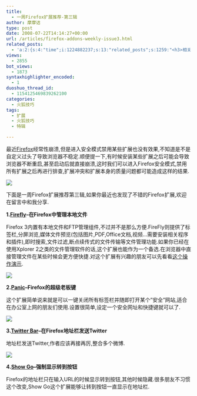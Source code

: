 ```yaml
---
title:
  - 一周Firefox扩展推荐-第三辑
author: 摩摩诘
type: post
date: 2008-07-22T14:14:27+00:00
url: /articles/firefox-addons-weekly-issue3.html
related_posts:
  - 'a:2:{s:4:"time";i:1224882237;s:13:"related_posts";s:1259:"<h3>相关日志</h3><ul class="related_post"><li><a href="http://www.digglife.cn/articles/firefox-addons-weekly-issue2.html" title="一周Firefox扩展推荐-第二辑">一周Firefox扩展推荐-第二辑</a></li><li><a href="http://www.digglife.cn/articles/firefox-addons-weekly-issue1.html" title="一周Firefox扩展推荐-第一辑">一周Firefox扩展推荐-第一辑</a></li><li><a href="http://www.digglife.cn/articles/social-web-firefox-yoono.html" title="社会化浏览器扩展Yoono">社会化浏览器扩展Yoono</a></li><li><a href="http://www.digglife.cn/articles/add-google-toolbar-functions-firefox3.html" title="给Firefox 3添加Google Toolbar的功能">给Firefox 3添加Google Toolbar的功能</a></li><li><a href="http://www.digglife.cn/articles/firefox-addons-new-site.html" title="Firefox 3附加软件页面预览">Firefox 3附加软件页面预览</a></li><li><a href="http://www.digglife.cn/articles/creat-a-ultimate-web-development-tool-with-firefox.html" title="让Firefox变成终极网页设计工具">让Firefox变成终极网页设计工具</a></li><li><a href="http://www.digglife.cn/articles/firefox-universal-uploader.html" title="Firefox:全能上传扩展FireUploader">Firefox:全能上传扩展FireUploader</a></li></ul>";}'
views:
  - 2855
bot_views:
  - 1873
syntaxhighlighter_encoded:
  - 1
duoshuo_thread_id:
  - 1154125469839262100
categories:
  - 火狐技巧
tags:
  - 扩展
  - 火狐技巧
  - 特辑

---
```

最近<a title="Firefox" href="https://www.digglife.net/articles/category/firefox" target="_blank">Firefox</a>经常性崩溃,但是进入安全模式禁用某些扩展也没有效果,不知道是不是自定义过头了导致浏览器不稳定.顺便提一下,有时候安装某些扩展之后可能会导致浏览器不断重启,甚至启动后就直接崩溃,这时我们可以进入Firefox安全模式,禁用所有扩展之后再进行排查,扩展冲突和扩展本身的质量问题都可能造成这样的结果.

<!--more-->


  
[![][1]][2]

下面是一周Firefox扩展推荐第三辑,如果你最近也发现了不错的Firefox扩展,欢迎在留言中和我分享.

**1.**<a title="Firefly" href="http://firefly.mozdev.org/index.php?page=download" target="_blank"><strong>Firefly</strong></a>**&#8211;在Firefox中管理本地文件**

Firefox 3内置有本地文件和FTP管理组件,不过并不是那么方便.FireFly则提供了标签栏,分屏浏览,媒体文件预览(包括图片,PDF,Office文档,视频&#8230;需要安装相关程序和插件),即时搜索,文件过滤,断点续传式的文件传输等文件管理功能.如果你已经在使用Xplorer 2之类的文件管理软件的话,这个扩展也能作为一个备选.在浏览器中直接管理文件在某些时候会更方便快捷.对这个扩展有兴趣的朋友可以先看看<a title="Firefly操作演示" href="http://firefly.mozdev.org/index.php?page=help" target="_blank">这个操作演示</a>.

[![][3]][4]

**2.**<a title="Panic" href="https://addons.mozilla.org/en-US/firefox/addon/6367" target="_blank"><strong>Panic</strong></a>**&#8211;Firefox的超级老板键**

这个扩展简单说来就是可以一键关闭所有标签栏并随即打开某个&#8221;安全&#8221;网站,适合在办公室上网的朋友们使用.设置很简单,设定一个安全网址和快捷键就可以了.

[![][5]][6]

**3.**<a title="Twitter Bar" href="https://addons.mozilla.org/en-US/firefox/addon/4664" target="_blank"><strong>Twitter Bar</strong></a>**&#8211;在Firefox地址栏发送Twitter**

地址栏发送Twitter,作者应该再接再厉,整合多个微博.

[![][7]][8]

**4.**<a title="Show Go" href="https://addons.mozilla.org/en-US/firefox/addon/6933" target="_blank"><strong>Show Go</strong></a>**&#8211;强制显示转到按钮**

Firefox的地址栏只在输入URL的时候显示转到按钮,其他时候隐藏.很多朋友不习惯这个改变,Show Go这个扩展能够让转到按钮一直显示在地址栏.

 [1]: http://digglife.qiniudn.com/wp-content/uploads/archive/firefox-safemode.jpg
 [2]: http://picasaweb.google.com/digglifeshow/oCzYfC/photo#5225837501280433234
 [3]: http://digglife.qiniudn.com/wp-content/uploads/archive/firefly.jpg
 [4]: http://picasaweb.google.com/digglifeshow/oCzYfC/photo#5225837503045757218
 [5]: http://digglife.qiniudn.com/wp-content/uploads/archive/panic.jpg
 [6]: http://picasaweb.google.com/digglifeshow/oCzYfC/photo#5225837509469864706
 [7]: http://digglife.qiniudn.com/wp-content/uploads/archive/twitter-locationbar.jpg
 [8]: http://picasaweb.google.com/digglifeshow/oCzYfC/photo#5225837505701639298